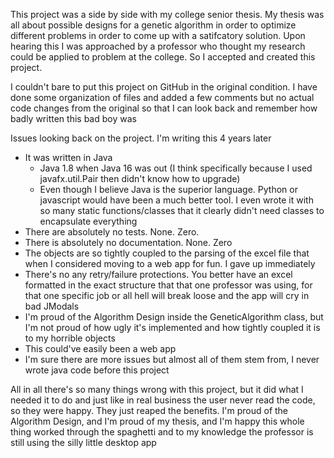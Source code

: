 This project was a side by side with my college senior thesis. My thesis was all about possible designs for a genetic algorithm 
in order to optimize different problems in order to come up with a satifcatory solution. Upon hearing this I was 
approached by a professor who thought my research could be applied to problem at the college. So I accepted and created this project.

I couldn't bare to put this project on GitHub in the original condition. I have done some organization of files and added a few comments but no actual code changes from the original so that I can look back and remember how badly written this bad boy was

Issues looking back on the project. I'm writing this 4 years later
* It was written in Java
  * Java 1.8 when Java 16 was out (I think specifically because I used javafx.util.Pair then didn't know how to upgrade)
  * Even though I believe Java is the superior language. Python or javascript would have been a much better tool. 
  I even wrote it with so many static functions/classes that it clearly didn't need classes to encapsulate everything
* There are absolutely no tests. None. Zero.
* There is absolutely no documentation. None. Zero
* The objects are so tightly coupled to the parsing of the excel file that when I considered moving to a web app for fun. 
I gave up immediately
* There's no any retry/failure protections. You better have an excel formatted in the exact structure that that one 
professor was using, for that one specific job or all hell will break loose and the app will cry in bad JModals
*  I'm proud of the Algorithm Design inside the GeneticAlgorithm class, but I'm not proud of how ugly it's implemented and
how tightly coupled it is to my horrible objects
* This could've easily been a web app
* I'm sure there are more issues but almost all of them stem from, I never wrote java code before this project

All in all there's so many things wrong with this project, but it did what I needed it to do and just like in real business the user never read the code, so they were happy. 
They just reaped the benefits. I'm proud of the Algorithm Design, and I'm proud of my thesis, and I'm happy this whole thing worked through the spaghetti and to my knowledge the professor is still using the silly little desktop app

